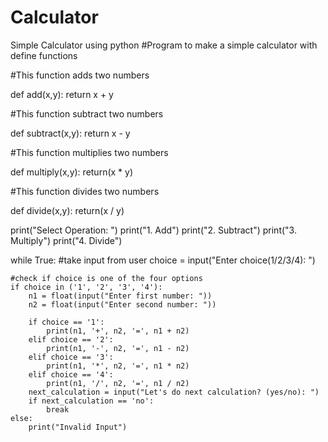# Calculator
Simple Calculator using python 
#Program to make a simple calculator with define functions

#This function adds two numbers

def add(x,y):
    return x + y

#This function subtract two numbers

def subtract(x,y):
    return x - y

#This function multiplies two numbers

def multiply(x,y):
    return(x * y)

#This function divides two numbers

def divide(x,y):
    return(x / y)

print("Select Operation: ")
print("1. Add")
print("2. Subtract")
print("3. Multiply")
print("4. Divide")

while True:
    #take input from user
    choice = input("Enter choice(1/2/3/4): ")

    #check if choice is one of the four options
    if choice in ('1', '2', '3', '4'):
        n1 = float(input("Enter first number: "))
        n2 = float(input("Enter second number: "))

        if choice == '1':
            print(n1, '+', n2, '=', n1 + n2)
        elif choice == '2':
            print(n1, '-', n2, '=', n1 - n2)
        elif choice == '3':
            print(n1, '*', n2, '=', n1 * n2)
        elif choice == '4':
            print(n1, '/', n2, '=', n1 / n2)
        next_calculation = input("Let's do next calculation? (yes/no): ")    
        if next_calculation == 'no':
            break
    else:
        print("Invalid Input")
        
